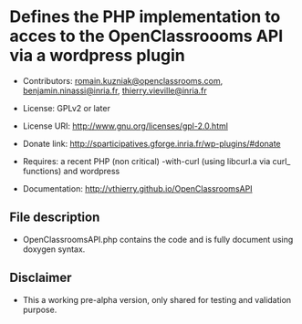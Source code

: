 # Defines the PHP implementation to acces to the OpenClassroooms API via a wordpress plugin

* Contributors: romain.kuzniak@openclassrooms.com, benjamin.ninassi@inria.fr, thierry.vieville@inria.fr
* License: GPLv2 or later
* License URI: http://www.gnu.org/licenses/gpl-2.0.html
* Donate link: http://sparticipatives.gforge.inria.fr/wp-plugins/#donate
* Requires: a recent PHP (non critical) -with-curl (using libcurl.a via curl_ functions) and wordpress

* Documentation: http://vthierry.github.io/OpenClassroomsAPI

## File description

* OpenClassroomsAPI.php contains the code and is fully document using doxygen syntax.

## Disclaimer

* This a working pre-alpha version, only shared for testing and validation purpose.
